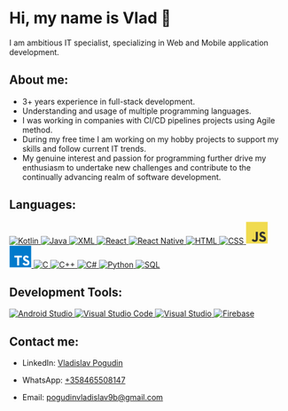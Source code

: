 # Hi, my name is Vlad 👋

I am ambitious IT specialist, specializing in Web and Mobile application development.

## About me:

- 3+ years experience in full-stack development.
- Understanding and usage of multiple programming languages.
- I was working in companies with CI/CD pipelines projects using Agile method.
- During my free time I am working on my hobby projects to support my skills and follow current IT trends.
- My genuine interest and passion for programming further drive my enthusiasm to undertake new challenges and contribute to the continually advancing realm of software development.

## Languages:

<p align="left">
  <a href="https://kotlinlang.org/" target="_blank" rel="noreferrer">
    <img src="https://uxwing.com/wp-content/themes/uxwing/download/brands-and-social-media/kotlin-programming-language-icon.png" alt="Kotlin" width="40px" height="40px" />
  </a>
  <a href="https://www.java.com/en/" target="_blank" rel="noreferrer">
    <img src="https://uxwing.com/wp-content/themes/uxwing/download/brands-and-social-media/java-programming-language-icon.png" alt="Java" width="40px" height="40px" />
  </a>
  <a href="https://www.xml.com/" target="_blank" rel="noreferrer">
    <img src="https://uxwing.com/wp-content/themes/uxwing/download/file-and-folder-type/file-xml-color-red-icon.png" alt="XML" width="40px" height="40px" />
  </a>
  <a href="https://react.dev/" target="_blank" rel="noreferrer">
    <img src="https://uxwing.com/wp-content/themes/uxwing/download/brands-and-social-media/react-js-icon.png" alt="React" width="40px" height="40px" />
  </a>
  <a href="https://reactnative.dev/" target="_blank" rel="noreferrer">
    <img src="https://uxwing.com/wp-content/themes/uxwing/download/brands-and-social-media/react-native-app-icon.png" alt="React Native" width="40px" height="40px" />
  </a>
  <a href="https://html.com/" target="_blank" rel="noreferrer">
    <img src="https://uxwing.com/wp-content/themes/uxwing/download/brands-and-social-media/html-icon.png" alt="HTML" width="40px" height="40px" />
  </a>
  <a href="https://www.w3.org/Style/CSS/Overview.en.html" target="_blank" rel="noreferrer">
    <img src="https://uxwing.com/wp-content/themes/uxwing/download/brands-and-social-media/css-icon.png" alt="CSS" width="40px" height="40px" />
  </a>
  <a href="https://developer.mozilla.org/en-US/docs/Web/JavaScript" target="_blank" rel="noreferrer">
    <img src="https://raw.githubusercontent.com/devicons/devicon/master/icons/javascript/javascript-original.svg" alt="JavaScript" width="40px" height="40px" />
  </a>
  <a href="https://www.typescriptlang.org/" target="_blank" rel="noreferrer">
    <img src="https://raw.githubusercontent.com/devicons/devicon/master/icons/typescript/typescript-original.svg" alt="TypeScript" width="40px" height="40px" />
  </a>
  <a href="https://www.cprogramming.com/" target="_blank" rel="noreferrer">
    <img src="https://uxwing.com/wp-content/themes/uxwing/download/brands-and-social-media/c-program-icon.png" alt="C" width="40px" height="40px" />
  </a>
  <a href="https://www.cprogramming.com/" target="_blank" rel="noreferrer">
    <img src="https://uxwing.com/wp-content/themes/uxwing/download/brands-and-social-media/c-plus-plus-programming-language-icon.png" alt="C++" width="40px" height="40px" />
  </a>
  <a href="https://learn.microsoft.com/en-us/dotnet/csharp/tour-of-csharp/" target="_blank" rel="noreferrer">
    <img src="https://uxwing.com/wp-content/themes/uxwing/download/brands-and-social-media/c-sharp-programming-language-icon.png" alt="C#" width="40px" height="40px" />
  </a>
  <a href="https://www.python.org/" target="_blank" rel="noreferrer">
    <img src="https://uxwing.com/wp-content/themes/uxwing/download/brands-and-social-media/python-programming-language-icon.png" alt="Python" width="40px" height="40px" />
  </a>
  <a href="https://www.microsoft.com/en-us/sql-server/sql-server-downloads" target="_blank" rel="noreferrer">
    <img src="https://uxwing.com/wp-content/themes/uxwing/download/web-app-development/database-icon.png" alt="SQL" width="40px" height="40px" />
  </a>
 </p>

<!-- ## Technologies:

<p align="left">
  <a href="https://developer.android.com/studio" target="_blank" rel="noreferrer">
    <img src="https://upload.wikimedia.org/wikipedia/commons/thumb/5/55/Android_Studio_Logo_%282023%29.svg/1024px-Android_Studio_Logo_%282023%29.svg.png" alt="Android Studio" width="40px" height="40px" />
  </a>
 </p> -->

## Development Tools:

<p align="left">
  <a href="https://developer.android.com/studio" target="_blank" rel="noreferrer">
    <img src="https://upload.wikimedia.org/wikipedia/commons/thumb/5/55/Android_Studio_Logo_%282023%29.svg/1024px-Android_Studio_Logo_%282023%29.svg.png" alt="Android Studio" width="40px" height="40px" />
  </a>
  <a href="https://visualstudio.microsoft.com/" target="_blank" rel="noreferrer">
    <img src="https://uxwing.com/wp-content/themes/uxwing/download/brands-and-social-media/visual-studio-code-icon.png" alt="Visual Studio Code" width="40px" height="40px" />
  </a>
  <a href="https://visualstudio.microsoft.com/" target="_blank" rel="noreferrer">
    <img src="https://icons.iconarchive.com/icons/dakirby309/simply-styled/256/Microsoft-Visual-Studio-icon.png" alt="Visual Studio" width="40px" height="40px" />
  </a>
  <a href="https://firebase.google.com/" target="_blank" rel="noreferrer">
    <img src="https://uxwing.com/wp-content/themes/uxwing/download/brands-and-social-media/google-firebase-icon.png" alt="Firebase" width="40px" height="40px" />
  </a>
 </p>

 ## Contact me:

- LinkedIn: <a href="https://www.linkedin.com/in/vladislavpogudin/" target="_blank" rel="noreferrer">
    Vladislav Pogudin
  </a>
  
- WhatsApp: <a href="https://api.whatsapp.com/send/?phone=358465508147&text&type=phone_number&app_absent=0" target="_blank" rel="noreferrer">
    +358465508147
  </a>
  
- Email: <a href="mailto:vladislavpogudin9b@gmail.com" target="_blank" rel="noreferrer">
    pogudinvladislav9b@gmail.com
  </a>

<!--
**GudokVlad-Pilot/GudokVlad-Pilot** is a ✨ _special_ ✨ repository because its `README.md` (this file) appears on your GitHub profile.

Here are some ideas to get you started:

- 🔭 I’m currently working on ...
- 🌱 I’m currently learning ...
- 👯 I’m looking to collaborate on ...
- 🤔 I’m looking for help with ...
- 💬 Ask me about ...
- 📫 How to reach me: ...
- 😄 Pronouns: ...
- ⚡ Fun fact: ...
-->
